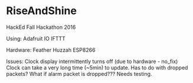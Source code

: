 # RiseAndShine
HackEd Fall Hackathon 2016

Using:
Adafruit IO
IFTTT

Hardware:
Feather Huzzah ESP8266

Issues:
Clock display intermittently turns off (due to hardware - no_fix)
Clock can take a very long time (~5min) to update. Has to do with dropped packets?
What if alarm packet is dropped??? Needs testing.
